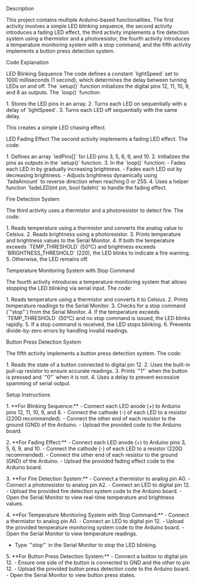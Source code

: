 Description

This project contains multiple Arduino-based functionalities. The first
activity involves a simple LED blinking sequence, the second activity
introduces a fading LED effect, the third activity implements a fire
detection system using a thermistor and a photoresistor, the fourth
activity introduces a temperature monitoring system with a stop command,
and the fifth activity implements a button press detection system.

Code Explanation

LED Blinking Sequence The code defines a constant \`lightSpeed\` set to
1000 milliseconds (1 second), which determines the delay between turning
LEDs on and off. The \`setup()\` function initializes the digital pins
12, 11, 10, 9, and 8 as outputs. The \`loop()\` function:

1\. Stores the LED pins in an array. 2. Turns each LED on sequentially
with a delay of \`lightSpeed\`. 3. Turns each LED off sequentially with
the same delay.

This creates a simple LED chasing effect.

LED Fading Effect The second activity implements a fading LED effect.
The code:

1\. Defines an array \`ledPins\[\]\` for LED pins 3, 5, 6, 9, and 10. 2.
Initializes the pins as outputs in the \`setup()\` function. 3. In the
\`loop()\` function:  - Fades each LED in by gradually increasing
brightness.  - Fades each LED out by decreasing brightness.  - Adjusts
brightness dynamically using \`fadeAmount\` to reverse direction when
reaching 0 or 255. 4. Uses a helper function \`fadeLED(int pin, bool
fadeIn)\` to handle the fading effect.

Fire Detection System

The third activity uses a thermistor and a photoresistor to detect fire.
The code:

1\. Reads temperature using a thermistor and converts the analog value
to Celsius. 2. Reads brightness using a photoresistor. 3. Prints
temperature and brightness values to the Serial Monitor. 4. If both the
temperature exceeds \`TEMP_THRESHOLD\` (50°C) and brightness exceeds
\`BRIGHTNESS_THRESHOLD\` (220), the LED blinks to indicate a fire
warning. 5. Otherwise, the LED remains off.

Temperature Monitoring System with Stop Command

The fourth activity introduces a temperature monitoring system that
allows stopping the LED blinking via serial input. The code:

1\. Reads temperature using a thermistor and converts it to Celsius. 2.
Prints temperature readings to the Serial Monitor. 3. Checks for a stop
command (\`\"stop\"\`) from the Serial Monitor. 4. If the temperature
exceeds \`TEMP_THRESHOLD\` (50°C) and no stop command is issued, the LED
blinks rapidly. 5. If a stop command is received, the LED stops
blinking. 6. Prevents divide-by-zero errors by handling invalid
readings.

Button Press Detection System

The fifth activity implements a button press detection system. The code:

1\. Reads the state of a button connected to digital pin 12. 2. Uses the
built-in pull-up resistor to ensure accurate readings. 3. Prints
\`\"1\"\` when the button is pressed and \`\"0\"\` when it is not. 4.
Uses a delay to prevent excessive spamming of serial output.

Setup Instructions

1\. \*\*For Blinking Sequence:\*\*  - Connect each LED anode (+) to
Arduino pins 12, 11, 10, 9, and 8.  - Connect the cathode (-) of each
LED to a resistor (220Ω recommended).  - Connect the other end of each
resistor to the ground (GND) of the Arduino.  - Upload the provided code
to the Arduino board.

2\. \*\*For Fading Effect:\*\*  - Connect each LED anode (+) to Arduino
pins 3, 5, 6, 9, and 10.  - Connect the cathode (-) of each LED to a
resistor (220Ω recommended).  - Connect the other end of each resistor
to the ground (GND) of the Arduino.  - Upload the provided fading effect
code to the Arduino board.

3\. \*\*For Fire Detection System:\*\*  - Connect a thermistor to analog
pin A0.  - Connect a photoresistor to analog pin A2.  - Connect an LED
to digital pin 12.  - Upload the provided fire detection system code to
the Arduino board.  - Open the Serial Monitor to view real-time
temperature and brightness values.

4\. \*\*For Temperature Monitoring System with Stop Command:\*\*  -
Connect a thermistor to analog pin A0.  - Connect an LED to digital pin
12.  - Upload the provided temperature monitoring system code to the
Arduino board.  - Open the Serial Monitor to view temperature readings.
 - Type \`\"stop\"\` in the Serial Monitor to stop the LED blinking.

5\. \*\*For Button Press Detection System:\*\*  - Connect a button to
digital pin 12.  - Ensure one side of the button is connected to GND and
the other to pin 12.  - Upload the provided button press detection code
to the Arduino board.  - Open the Serial Monitor to view button press
states.
